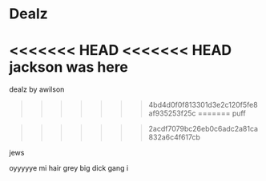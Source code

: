 # Dealz

<<<<<<< HEAD
<<<<<<< HEAD
jackson was here
=======
dealz by awilson
>>>>>>> 4bd4d0f0f813301d3e2c120f5fe8af935253f25c
=======
puff



 
>>>>>>> 2acdf7079bc26eb0c6adc2a81ca832a6c4f617cb

jews
  
  oyyyyye mi hair grey 
 big dick gang 
i
